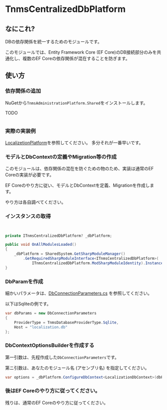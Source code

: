 ﻿# TnmsCentralizedDbPlatform

## なにこれ?

DBの依存関係を統一するためのモジュールです。

このモジュールでは、Entity Framework Core (EF Core)のDB接続部分のみを共通化し、複数のEF Coreの依存関係が混在することを防ぎます。

## 使い方

### 依存関係の追加

NuGetから`TnmsAdministrationPlatform.Shared`をインストールします。

TODO

```xml
```

### 実際の実装例

[LocalizetionPlatform](../TnmsLocalizationPlatform)を参照してください。 多分それが一番早いです。

### モデルとDbContextの定義やMigration等の作成

このモジュールは、依存関係の混在を防ぐための物のため、実装は通常のEF Coreの実装が必要です。

EF Coreのやり方に従い、モデルとDbContextを定義、Migrationを作成します。

やり方は各自調べてください。

### インスタンスの取得

```csharp


private ITnmsCentralizedDbPlatform? _dbPlatform;

public void OnAllModulesLoaded()
{
    _dbPlatform = SharedSystem.GetSharpModuleManager()
        .GetRequiredSharpModuleInterface<ITnmsCentralizedDbPlatform>(
            ITnmsCentralizedDbPlatform.ModSharpModuleIdentity).Instance;
}
```

### DbParamを作成

細かいパラメータは、[DbConnectionParameters.cs](DbConnectionParameters.cs) を参照してください。

以下はSqliteの例です。

```csharp
var dbParams = new DbConnectionParameters
{
    ProviderType = TnmsDatabaseProviderType.Sqlite,
    Host = "localization.db"
};
```

###  DbContextOptionsBuilderを作成する

第一引数は、先程作成した`DbConnectionParameters`です。

第ニ引数は、あなたのモジュール名 (アセンブリ名) を指定してください。

```csharp
var options = _dbPlatform.ConfigureDbContext<LocalizationDbContext>(dbParams, "TnmsLocalizationPlatform");
```

### 後はEF Coreのやり方に従ってください。

残りは、通常のEF Coreのやり方に従ってください。
